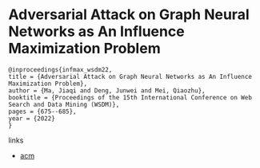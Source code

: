 # Adversarial Attack on Graph Neural Networks as An Influence Maximization Problem

```
@inproceedings{infmax_wsdm22,
title = {Adversarial Attack on Graph Neural Networks as An Influence Maximization Problem},
author = {Ma, Jiaqi and Deng, Junwei and Mei, Qiaozhu},
booktitle = {Proceedings of the 15th International Conference on Web Search and Data Mining (WSDM)},
pages = {675--685},
year = {2022}
}
```

links
- [acm](https://dl.acm.org/doi/10.1145/3488560.3498497)
